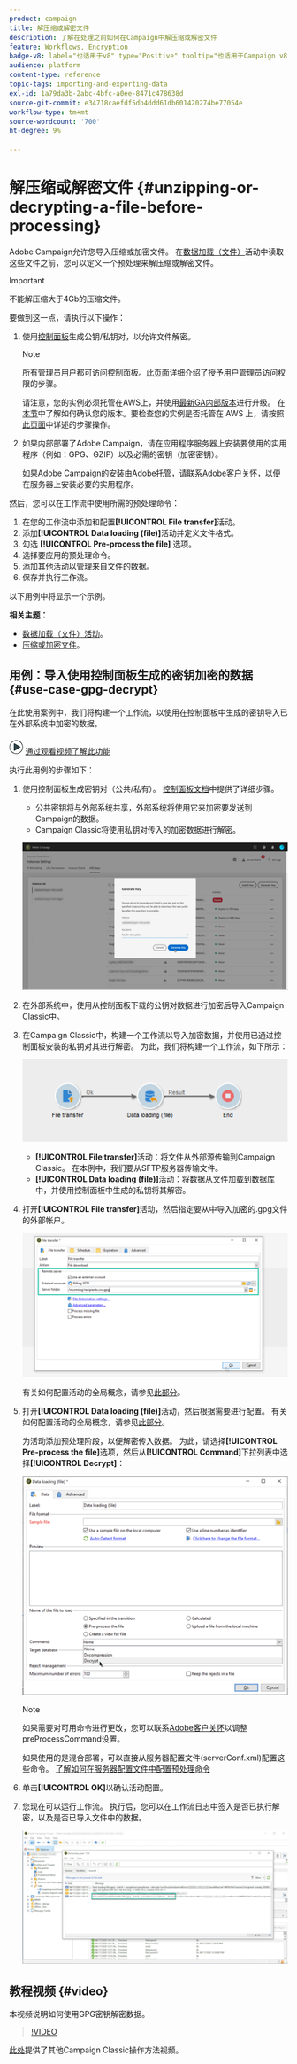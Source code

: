 ```yaml
---
product: campaign
title: 解压缩或解密文件
description: 了解在处理之前如何在Campaign中解压缩或解密文件
feature: Workflows, Encryption
badge-v8: label="也适用于v8" type="Positive" tooltip="也适用于Campaign v8"
audience: platform
content-type: reference
topic-tags: importing-and-exporting-data
exl-id: 1a79da3b-2abc-4bfc-a0ee-8471c478638d
source-git-commit: e34718caefdf5db4ddd61db601420274be77054e
workflow-type: tm+mt
source-wordcount: '700'
ht-degree: 9%

---
```



# 解压缩或解密文件 {#unzipping-or-decrypting-a-file-before-processing}

Adobe Campaign允许您导入压缩或加密文件。 在[数据加载（文件）](../../workflow/using/data-loading-file.md)活动中读取这些文件之前，您可以定义一个预处理来解压缩或解密文件。

>[!IMPORTANT]
>
>不能解压缩大于4Gb的压缩文件。

要做到这一点，请执行以下操作：

1. 使用[控制面板](https://experienceleague.adobe.com/docs/control-panel/using/instances-settings/gpg-keys-management.html?lang=zh-Hans#decrypting-data)生成公钥/私钥对，以允许文件解密。

   >[!NOTE]
   >
   >所有管理员用户都可访问控制面板。[此页面](https://experienceleague.adobe.com/docs/control-panel/using/discover-control-panel/managing-permissions.html?lang=zh-Hans#discover-control-panel)详细介绍了授予用户管理员访问权限的步骤。
   >
   >请注意，您的实例必须托管在AWS上，并使用[最新GA内部版本](../../rn/using/rn-overview.md)进行升级。 在[本节](../../platform/using/launching-adobe-campaign.md#getting-your-campaign-version)中了解如何确认您的版本。要检查您的实例是否托管在 AWS 上，请按照[此页面](https://experienceleague.adobe.com/docs/control-panel/using/faq.html?lang=zh-Hans)中详述的步骤操作。

1. 如果内部部署了Adobe Campaign，请在应用程序服务器上安装要使用的实用程序（例如：GPG、GZIP）以及必需的密钥（加密密钥）。

   如果Adobe Campaign的安装由Adobe托管，请联系[Adobe客户关怀](https://helpx.adobe.com/cn/enterprise/admin-guide.html/enterprise/using/support-for-experience-cloud.ug.html)，以便在服务器上安装必要的实用程序。

然后，您可以在工作流中使用所需的预处理命令：

1. 在您的工作流中添加和配置&#x200B;**[!UICONTROL File transfer]**&#x200B;活动。
1. 添加&#x200B;**[!UICONTROL Data loading (file)]**&#x200B;活动并定义文件格式。
1. 勾选 **[!UICONTROL Pre-process the file]** 选项。
1. 选择要应用的预处理命令。
1. 添加其他活动以管理来自文件的数据。
1. 保存并执行工作流。

以下用例中将显示一个示例。

**相关主题：**

* [数据加载（文件）活动](../../workflow/using/data-loading-file.md)。
* [压缩或加密文件](../../workflow/using/how-to-use-workflow-data.md#zipping-or-encrypting-a-file)。

## 用例：导入使用控制面板生成的密钥加密的数据 {#use-case-gpg-decrypt}

在此使用案例中，我们将构建一个工作流，以使用在控制面板中生成的密钥导入已在外部系统中加密的数据。

![](assets/do-not-localize/how-to-video.png) [通过观看视频了解此功能](#video)

执行此用例的步骤如下：

1. 使用控制面板生成密钥对（公共/私有）。 [控制面板文档](https://experienceleague.adobe.com/docs/control-panel/using/instances-settings/gpg-keys-management.html?lang=zh-Hans#decrypting-data)中提供了详细步骤。

   * 公共密钥将与外部系统共享，外部系统将使用它来加密要发送到Campaign的数据。
   * Campaign Classic将使用私钥对传入的加密数据进行解密。

   ![](assets/gpg_generate.png)

1. 在外部系统中，使用从控制面板下载的公钥对数据进行加密后导入Campaign Classic中。

1. 在Campaign Classic中，构建一个工作流以导入加密数据，并使用已通过控制面板安装的私钥对其进行解密。 为此，我们将构建一个工作流，如下所示：

   ![](assets/gpg_import_workflow.png)

   * **[!UICONTROL File transfer]**&#x200B;活动：将文件从外部源传输到Campaign Classic。 在本例中，我们要从SFTP服务器传输文件。
   * **[!UICONTROL Data loading (file)]**&#x200B;活动：将数据从文件加载到数据库中，并使用控制面板中生成的私钥将其解密。

1. 打开&#x200B;**[!UICONTROL File transfer]**&#x200B;活动，然后指定要从中导入加密的.gpg文件的外部帐户。

   ![](assets/gpg_key_transfer.png)

   有关如何配置活动的全局概念，请参见[此部分](../../workflow/using/file-transfer.md)。

1. 打开&#x200B;**[!UICONTROL Data loading (file)]**&#x200B;活动，然后根据需要进行配置。 有关如何配置活动的全局概念，请参见[此部分](../../workflow/using/data-loading-file.md)。

   为活动添加预处理阶段，以便解密传入数据。 为此，请选择&#x200B;**[!UICONTROL Pre-process the file]**&#x200B;选项，然后从&#x200B;**[!UICONTROL Command]**&#x200B;下拉列表中选择&#x200B;**[!UICONTROL Decrypt]**：

   ![](assets/gpg_load.png)

   >[!NOTE]
   >
   >如果需要对可用命令进行更改，您可以联系[Adobe客户关怀](https://helpx.adobe.com/cn/enterprise/admin-guide.html/enterprise/using/support-for-experience-cloud.ug.html)以调整preProcessCommand设置。
   >
   >如果使用的是混合部署，可以直接从服务器配置文件(serverConf.xml)配置这些命令。 [了解如何在服务器配置文件中配置预处理命令](../../installation/using/the-server-configuration-file.md#preprocesscommand)

1. 单击&#x200B;**[!UICONTROL OK]**&#x200B;以确认活动配置。

1. 您现在可以运行工作流。 执行后，您可以在工作流日志中签入是否已执行解密，以及是否已导入文件中的数据。

   ![](assets/gpg_run.png)

## 教程视频 {#video}

本视频说明如何使用GPG密钥解密数据。

>[!VIDEO](https://video.tv.adobe.com/v/36482?quality=12)

[此处](https://experienceleague.adobe.com/docs/campaign-classic-learn/tutorials/overview.html?lang=zh-Hans)提供了其他Campaign Classic操作方法视频。
